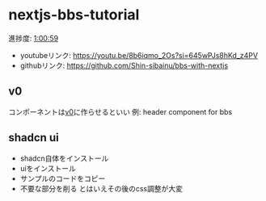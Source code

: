# nextjs-bbs-tutorial

進捗度: [1:00:59](https://youtu.be/8b6iqmo_2Os?si=Hzcwz3shaeVQG22r&t=3659)
- youtubeリンク: https://youtu.be/8b6iqmo_2Os?si=645wPJs8hKd_z4PV
- githubリンク: https://github.com/Shin-sibainu/bbs-with-nextjs

## v0
コンポーネントは[v0](https://v0.dev/)に作らせるといい
例: header component for bbs

## shadcn ui
- shadcn自体をインストール
- uiをインストール
- サンプルのコードをコピー
- 不要な部分を削る
とはいえその後のcss調整が大変
